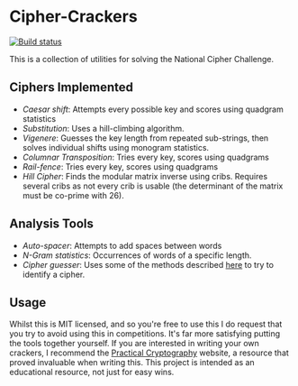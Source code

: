 # Cipher-Crackers
[![Build status](https://ci.appveyor.com/api/projects/status/xml5w9y00myb22p0/branch/master)](https://ci.appveyor.com/project/SquidDev/cipher-crackers/branch/master)

This is a collection of utilities for solving the National Cipher Challenge.

## Ciphers Implemented
 - *Caesar shift*: Attempts every possible key and scores using quadgram statistics
 - *Substitution*: Uses a hill-climbing algorithm.
 - *Vigenere*: Guesses the key length from repeated sub-strings, then solves individual shifts using monogram statistics.
 - *Columnar Transposition*: Tries every key, scores using quadgrams
 - *Rail-fence*: Tries every key, scores using quadgrams
 - *Hill Cipher*: Finds the modular matrix inverse using cribs. Requires several cribs as not every crib is usable (the determinant of the matrix must be co-prime with 26).

## Analysis Tools
 - *Auto-spacer*: Attempts to add spaces between words
 - *N-Gram statistics*: Occurrences of words of a specific length.
 - *Cipher guesser*: Uses some of the methods described [here](http://practicalcryptography.com/cryptanalysis/text-characterisation/identifying-unknown-ciphers/) to try to identify a cipher.

## Usage
Whilst this is MIT licensed, and so you're free to use this I do request that you try to avoid using this in competitions. It's far more satisfying putting the tools together yourself. If you are interested in writing your own crackers, I recommend the [Practical Cryptography](http://practicalcryptography.com/cryptanalysis/) website, a resource that proved invaluable when writing this. This project is intended as an educational resource, not just for easy wins.
